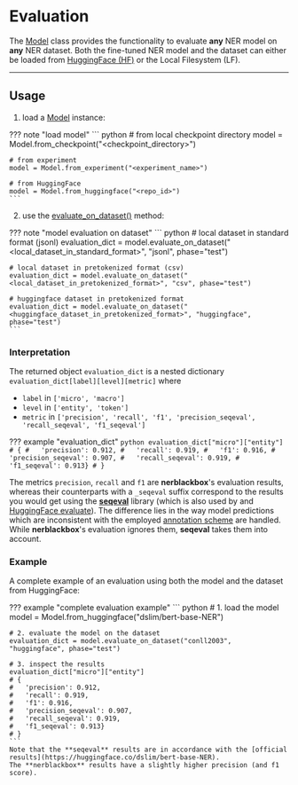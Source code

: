 # Evaluation

The [Model](../../../python_api/model) class provides the functionality to evaluate **any** NER model on **any** NER dataset.
Both the fine-tuned NER model and the dataset can either be loaded from [HuggingFace (HF)](https://huggingface.co) or the Local Filesystem (LF).

----------
## Usage

1) load a [Model](../../../python_api/model) instance:

??? note "load model"
    ``` python
    # from local checkpoint directory
    model = Model.from_checkpoint("<checkpoint_directory>")

    # from experiment
    model = Model.from_experiment("<experiment_name>")

    # from HuggingFace
    model = Model.from_huggingface("<repo_id>")
    ```

2) use the [evaluate_on_dataset()](../../../python_api/model/#nerblackbox.api.model.Model.evaluate_on_dataset) method:

??? note "model evaluation on dataset"
    ``` python
    # local dataset in standard format (jsonl)
    evaluation_dict = model.evaluate_on_dataset("<local_dataset_in_standard_format>", "jsonl", phase="test")

    # local dataset in pretokenized format (csv)
    evaluation_dict = model.evaluate_on_dataset("<local_dataset_in_pretokenized_format>", "csv", phase="test")

    # huggingface dataset in pretokenized format
    evaluation_dict = model.evaluate_on_dataset("<huggingface_dataset_in_pretokenized_format>", "huggingface", phase="test")
    ```

### Interpretation

The returned object `evaluation_dict` is a nested dictionary `evaluation_dict[label][level][metric]` where

- `label` in `['micro', 'macro']`
- `level` in `['entity', 'token']`
- `metric` in `['precision', 'recall', 'f1', 'precision_seqeval', 'recall_seqeval', 'f1_seqeval']`

??? example "evaluation_dict"
    ``` python
    evaluation_dict["micro"]["entity"]
    # {
    #   'precision': 0.912,
    #   'recall': 0.919,
    #   'f1': 0.916,
    #   'precision_seqeval': 0.907,
    #   'recall_seqeval': 0.919,
    #   'f1_seqeval': 0.913}
    # }
    ```

The metrics `precision`, `recall` and `f1` are **nerblackbox**'s evaluation results, whereas their counterparts with a `_seqeval` suffix correspond to the results you would get using the [**seqeval**](https://github.com/chakki-works/seqeval) library (which is also used by and [HuggingFace evaluate](https://huggingface.co/docs/evaluate/index)).
The difference lies in the way model predictions which are inconsistent with the employed [annotation scheme](../../data/support_annotation_schemes) are handled.
While **nerblackbox**'s evaluation ignores them, **seqeval** takes them into account.

### Example
A complete example of an evaluation using both the model and the dataset from HuggingFace:

??? example "complete evaluation example"
    ``` python
    # 1. load the model
    model = Model.from_huggingface("dslim/bert-base-NER")

    # 2. evaluate the model on the dataset
    evaluation_dict = model.evaluate_on_dataset("conll2003", "huggingface", phase="test")

    # 3. inspect the results
    evaluation_dict["micro"]["entity"]
    # {
    #   'precision': 0.912,
    #   'recall': 0.919,
    #   'f1': 0.916,
    #   'precision_seqeval': 0.907,
    #   'recall_seqeval': 0.919,
    #   'f1_seqeval': 0.913}
    # }
    ```
    Note that the **seqeval** results are in accordance with the [official results](https://huggingface.co/dslim/bert-base-NER).
    The **nerblackbox** results have a slightly higher precision (and f1 score).
